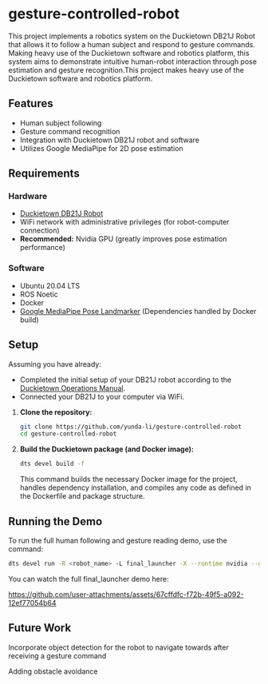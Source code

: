 # gesture-controlled-robot
This project implements a robotics system on the Duckietown DB21J Robot that allows it to follow a human subject and respond to gesture commands. Making heavy use of the Duckietown software and robotics platform, this system aims to demonstrate intuitive human-robot interaction through pose estimation and gesture recognition.This project makes heavy use of the Duckietown software and robotics platform.

## Features

* Human subject following
* Gesture command recognition
* Integration with Duckietown DB21J robot and software
* Utilizes Google MediaPipe for 2D pose estimation


## Requirements

### Hardware
* [Duckietown DB21J Robot](https://get.duckietown.com/products/duckiebot-db21)
* WiFi network with administrative privileges (for robot-computer connection)
* **Recommended:** Nvidia GPU (greatly improves pose estimation performance)

### Software
* Ubuntu 20.04 LTS
* ROS Noetic
* Docker 
* [Google MediaPipe Pose Landmarker](https://ai.google.dev/edge/mediapipe/solutions/vision/pose_landmarker) (Dependencies handled by Docker build)

## Setup

Assuming you have already:
* Completed the initial setup of your DB21J robot according to the [Duckietown Operations Manual](https://docs.duckietown.com/daffy/opmanual-duckiebot/intro.html).
* Connected your DB21J to your computer via WiFi.

1.  **Clone the repository:**
    ```bash
    git clone https://github.com/yunda-li/gesture-controlled-robot
    cd gesture-controlled-robot
    ```

2.  **Build the Duckietown package (and Docker image):**
    ```bash
    dts devel build -f
    ```
    This command builds the necessary Docker image for the project, handles dependency installation, and compiles any code as defined in the Dockerfile and package structure. 

## Running the Demo

To run the full human following and gesture reading demo, use the command:

```bash
dts devel run -R <robot_name> -L final_launcher -X --runtime nvidia --gpus all
```

You can watch the full final_launcher demo here:

https://github.com/user-attachments/assets/67cffdfc-f72b-49f5-a092-12ef77054b64

## Future Work

Incorporate object detection for the robot to navigate towards after receiving a gesture command

Adding obstacle avoidance
